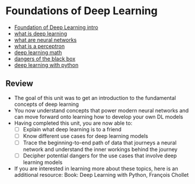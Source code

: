 # Foundations of Deep Learning
- [Foundation of Deep Learning intro](Foundation-of-Deep-Learning-intro)
- [what is deep learning](what-is-deep-learning)
- [what are neural networks](what-are-neural-networks)
- [what is a perceptron](what-is-a-perceptron)
- [deep learning math](deep-learning-math)
- [dangers of the black box](dangers-of-the-black-box)
- [deep learning with python](https://livebook.manning.com/book/deep-learning-with-python/chapter-1?origin=product-toc)


## Review
- The goal of this unit was to get an introduction to the fundamental concepts of deep learning
- You now understand concepts that power modern neural networks and can move forward onto learning how to develop your own DL models
- Having completed this unit, you are now able to:
    - [ ] Explain what deep learning is to a friend
    - [ ] Know different use cases for deep learning models
    - [ ] Trace the beginning-to-end path of data that journeys a neural network and understand the inner workings behind the journey
    - [ ] Decipher potential dangers for the use cases that involve deep learning models
- If you are interested in learning more about these topics, here is an additional resource:
    Book: Deep Learning with Python, François Chollet
